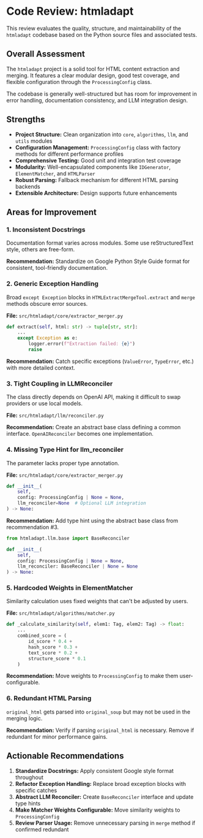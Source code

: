 # Code Review: htmladapt

This review evaluates the quality, structure, and maintainability of the `htmladapt` codebase based on the Python source files and associated tests.

## Overall Assessment

The `htmladapt` project is a solid tool for HTML content extraction and merging. It features a clear modular design, good test coverage, and flexible configuration through the `ProcessingConfig` class.

The codebase is generally well-structured but has room for improvement in error handling, documentation consistency, and LLM integration design.

## Strengths

*   **Project Structure:** Clean organization into `core`, `algorithms`, `llm`, and `utils` modules
*   **Configuration Management:** `ProcessingConfig` class with factory methods for different performance profiles
*   **Comprehensive Testing:** Good unit and integration test coverage
*   **Modularity:** Well-encapsulated components like `IDGenerator`, `ElementMatcher`, and `HTMLParser`
*   **Robust Parsing:** Fallback mechanism for different HTML parsing backends
*   **Extensible Architecture:** Design supports future enhancements

## Areas for Improvement

### 1. Inconsistent Docstrings

Documentation format varies across modules. Some use reStructuredText style, others are free-form.

**Recommendation:** Standardize on Google Python Style Guide format for consistent, tool-friendly documentation.

### 2. Generic Exception Handling

Broad `except Exception` blocks in `HTMLExtractMergeTool.extract` and `merge` methods obscure error sources.

**File:** `src/htmladapt/core/extractor_merger.py`

```python
def extract(self, html: str) -> tuple[str, str]:
    ...
    except Exception as e:
        logger.error(f"Extraction failed: {e}")
        raise
```

**Recommendation:** Catch specific exceptions (`ValueError`, `TypeError`, etc.) with more detailed context.

### 3. Tight Coupling in LLMReconciler

The class directly depends on OpenAI API, making it difficult to swap providers or use local models.

**File:** `src/htmladapt/llm/reconciler.py`

**Recommendation:** Create an abstract base class defining a common interface. `OpenAIReconciler` becomes one implementation.

### 4. Missing Type Hint for llm_reconciler

The parameter lacks proper type annotation.

**File:** `src/htmladapt/core/extractor_merger.py`

```python
def __init__(
    self,
    config: ProcessingConfig | None = None,
    llm_reconciler=None  # Optional LLM integration
) -> None:
```

**Recommendation:** Add type hint using the abstract base class from recommendation #3.

```python
from htmladapt.llm.base import BaseReconciler

def __init__(
    self,
    config: ProcessingConfig | None = None,
    llm_reconciler: BaseReconciler | None = None
) -> None:
```

### 5. Hardcoded Weights in ElementMatcher

Similarity calculation uses fixed weights that can't be adjusted by users.

**File:** `src/htmladapt/algorithms/matcher.py`

```python
def _calculate_similarity(self, elem1: Tag, elem2: Tag) -> float:
    ...
    combined_score = (
        id_score * 0.4 +
        hash_score * 0.3 +
        text_score * 0.2 +
        structure_score * 0.1
    )
```

**Recommendation:** Move weights to `ProcessingConfig` to make them user-configurable.

### 6. Redundant HTML Parsing

`original_html` gets parsed into `original_soup` but may not be used in the merging logic.

**Recommendation:** Verify if parsing `original_html` is necessary. Remove if redundant for minor performance gains.

## Actionable Recommendations

1.  **Standardize Docstrings:** Apply consistent Google style format throughout
2.  **Refactor Exception Handling:** Replace broad exception blocks with specific catches
3.  **Abstract LLM Reconciler:** Create `BaseReconciler` interface and update type hints
4.  **Make Matcher Weights Configurable:** Move similarity weights to `ProcessingConfig`
5.  **Review Parser Usage:** Remove unnecessary parsing in `merge` method if confirmed redundant